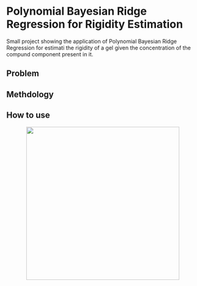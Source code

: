 # Polynomial Bayesian Ridge Regression for Rigidity Estimation

Small project showing the application of Polynomial Bayesian Ridge Regression for estimati the rigidity of a gel given the concentration of the compund component present in it.

## Problem

## Methdology

## How to use  

<p align="center">   
  <img width="400" height="400" src="https://github.com/vb690/bazaar/blob/master/pascal_estimator/results/images/chemical_X.png">
</p> 
